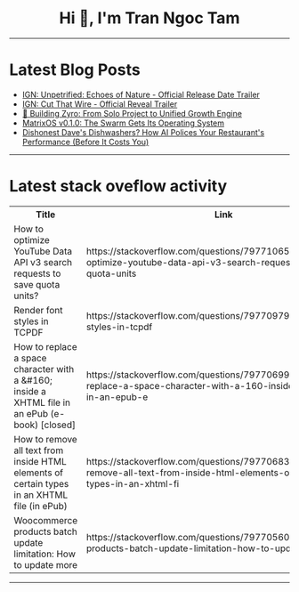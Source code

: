<h1 align="center">Hi 👋, I'm Tran Ngoc Tam</h1>

---

# Latest Blog Posts 
<!-- BLOG-POST-LIST:START -->
- [IGN: Unpetrified: Echoes of Nature - Official Release Date Trailer](https://dev.to/gg_news/ign-unpetrified-echoes-of-nature-official-release-date-trailer-4kob)
- [IGN: Cut That Wire - Official Reveal Trailer](https://dev.to/gg_news/ign-cut-that-wire-official-reveal-trailer-4c3c)
- [🌱 Building Zyro: From Solo Project to Unified Growth Engine](https://dev.to/eddie_glush_60e960e585bf8/building-zyro-from-solo-project-to-unified-growth-engine-4cjk)
- [MatrixOS v0.1.0: The Swarm Gets Its Operating System](https://dev.to/matrixswarm/matrixos-v010-the-swarm-gets-its-operating-system-4ffk)
- [Dishonest Dave&#39;s Dishwashers? How AI Polices Your Restaurant&#39;s Performance &lpar;Before It Costs You&rpar;](https://dev.to/griddle_ai/dishonest-daves-dishwashers-how-ai-polices-your-restaurants-performance-before-it-costs-you-21kc)
<!-- BLOG-POST-LIST:END -->

---

# Latest stack oveflow activity
<table>
  <tr><th>Title</th><th>Link</th></tr>
  <!-- STACKOVERFLOW:START --><tr><td>How to optimize YouTube Data API v3 search requests to save quota units?</td><td>https://stackoverflow.com/questions/79771065/how-to-optimize-youtube-data-api-v3-search-requests-to-save-quota-units</td></tr><tr><td>Render font styles in TCPDF</td><td>https://stackoverflow.com/questions/79770979/render-font-styles-in-tcpdf</td></tr><tr><td>How to replace a space character with a &amp;#160; inside a XHTML file in an ePub &lpar;e-book&rpar; [closed]</td><td>https://stackoverflow.com/questions/79770699/how-to-replace-a-space-character-with-a-160-inside-a-xhtml-file-in-an-epub-e</td></tr><tr><td>How to remove all text from inside HTML elements of certain types in an XHTML file &lpar;in ePub&rpar;</td><td>https://stackoverflow.com/questions/79770683/how-to-remove-all-text-from-inside-html-elements-of-certain-types-in-an-xhtml-fi</td></tr><tr><td>Woocommerce products batch update limitation: How to update more</td><td>https://stackoverflow.com/questions/79770560/woocommerce-products-batch-update-limitation-how-to-update-more</td></tr><!-- STACKOVERFLOW:END -->
</table>

---


